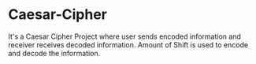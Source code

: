 # Caesar-Cipher

It's a Caesar Cipher Project where user sends encoded information and receiver receives decoded information. Amount of Shift is used to encode and decode the information.
